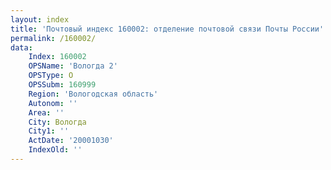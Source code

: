 ```yaml
---
layout: index
title: 'Почтовый индекс 160002: отделение почтовой связи Почты России'
permalink: /160002/
data:
    Index: 160002
    OPSName: 'Вологда 2'
    OPSType: О
    OPSSubm: 160999
    Region: 'Вологодская область'
    Autonom: ''
    Area: ''
    City: Вологда
    City1: ''
    ActDate: '20001030'
    IndexOld: ''
---
```

